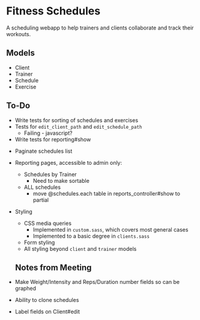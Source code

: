 # Fitness Schedules #

A scheduling webapp to help trainers and clients collaborate and track their workouts.

## Models ##

- Client
- Trainer
- Schedule
- Exercise

## To-Do ##

+	Write tests for sorting of schedules and exercises
+	Tests for `edit_client_path` and `edit_schedule_path`
	*	Failing - javascript? 
+ Write tests for reporting#show
*	Paginate schedules list
+	Reporting pages, accessible to admin only:
	*	Schedules by Trainer
		- Need to make sortable
	* ALL schedules 
	  - move @schedules.each table in reports_controller#show to partial
+	Styling
	*	CSS media queries
		-	Implemented in `custom.sass`, which covers most general cases
		-	Implemented to a basic degree in `clients.sass`
	*	Form styling
	*	All styling beyond `client` and `trainer` models
	
	## Notes from Meeting ##
  
  + Make Weight/Intensity and Reps/Duration number fields so can be graphed
  + Ability to clone schedules
  + Label fields on Client#edit
  